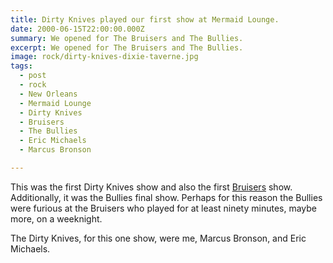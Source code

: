 ```yaml
---
title: Dirty Knives played our first show at Mermaid Lounge.
date: 2000-06-15T22:00:00.000Z
summary: We opened for The Bruisers and The Bullies.
excerpt: We opened for The Bruisers and The Bullies.
image: rock/dirty-knives-dixie-taverne.jpg
tags:
  - post 
  - rock
  - New Orleans
  - Mermaid Lounge
  - Dirty Knives
  - Bruisers
  - The Bullies
  - Eric Michaels
  - Marcus Bronson

---
```


This was the first Dirty Knives show and also the first [Bruisers](https://soundcloud.com/slimbolala) show. Additionally, it was the Bullies final show. Perhaps for this reason the Bullies were furious at the Bruisers who played for at least ninety minutes, maybe more, on a weeknight.

The Dirty Knives, for this one show, were me, Marcus Bronson, and Eric Michaels.
